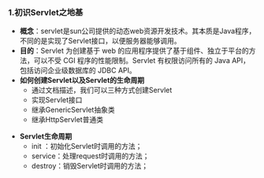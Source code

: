 ### 1.初识Servlet之地基

- **概念**：servlet是sun公司提供的动态web资源开发技术。其本质是Java程序，不同的是实现了Servlet接口，以便服务器能够调用。
- **目的**：Servlet 为创建基于 web 的应用程序提供了基于组件、独立于平台的方法，可以不受 CGI 程序的性能限制。Servlet 有权限访问所有的 Java API，包括访问企业级数据库的 JDBC API。
- **如何创建Servlet以及Servlet的生命周期**
  * 通过文档描述，我们可以三种方式创建Servlet
  * 实现Servlet接口
  * 继承GenericServlet抽象类
  * 继承HttpServlet普通类
* **Servlet生命周期**
    * init   ：初始化Servlet时调用的方法；
    * service：处理request时调用的方法；
    * destroy：销毁Servlet时调用的方法；